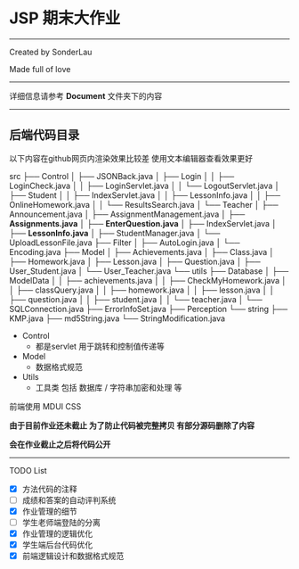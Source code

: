 # JSP 期末大作业

---

Created by SonderLau



Made full of love



---



详细信息请参考 **Document** 文件夹下的内容



----

## 后端代码目录

以下内容在github网页内渲染效果比较差 使用文本编辑器查看效果更好



src
 ├── Control
 │   ├── JSONBack.java
 │   ├── Login
 │   │   ├── LoginCheck.java
 │   │   ├── LoginServlet.java
 │   │   └── LogoutServlet.java
 │   ├── Student
 │   │   ├── IndexServlet.java
 │   │   ├── LessonInfo.java
 │   │   ├── OnlineHomework.java
 │   │   └── ResultsSearch.java
 │   └── Teacher
 │       ├── Announcement.java
 │       ├── AssignmentManagement.java
 │       ├── **Assignments.java**
 │       ├── **EnterQuestion.java**
 │       ├── IndexServlet.java
 │       ├── **LessonInfo.java**
 │       ├── StudentManager.java
 │       └── UploadLessonFile.java
 ├── Filter
 │   ├── AutoLogin.java
 │   └── Encoding.java
 ├── Model
 │   ├── Achievements.java
 │   ├── Class.java
 │   ├── Homework.java
 │   ├── Lesson.java
 │   ├── Question.java
 │   ├── User_Student.java
 │   └── User_Teacher.java
 └── utils
     ├── Database
     │   ├── ModelData
     │   │   ├── achievements.java
     │   │   ├── CheckMyHomework.java
     │   │   ├── classQuery.java
     │   │   ├── homework.java
     │   │   ├── lesson.java
     │   │   ├── question.java
     │   │   ├── student.java
     │   │   └── teacher.java
     │   └── SQLConnection.java
     ├── ErrorInfoSet.java
     ├── Perception
     └── string
         ├── KMP.java
         ├── md5String.java
         └── StringModification.java



- Control
  - 都是servlet 用于跳转和控制值传递等
- Model
  - 数据格式规范
- Utils
  - 工具类 包括 数据库 / 字符串加密和处理 等



前端使用 MDUI CSS



**由于目前作业还未截止 为了防止代码被完整拷贝 有部分源码删除了内容**

**会在作业截止之后将代码公开**



---

TODO List

- [x] 方法代码的注释
- [ ] 成绩和答案的自动评判系统
- [x] 作业管理的细节
- [ ] 学生老师端登陆的分离
- [x] 作业管理的逻辑优化
- [x] 学生端后台代码优化
- [x] 前端逻辑设计和数据格式规范